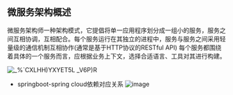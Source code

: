 ## 微服务架构概述
微服务架构师一种架构模式，它提倡将单一应用程序划分成一组小的服务，服务之间互相协调，互相配合。每个服务运行在其独立的进程中，服务与服务之间采用轻量级的通信机制互相协作(通常是基于HTTP协议的RESTful API)
每个服务都围绕着具体的一个服务而言，应根据业务上下文，选择合适语言、工具对其进行构建。


![_%`CXLHH)YXYET5L _V6P)R](https://user-images.githubusercontent.com/57619422/133914272-d3948db8-46f0-4ad9-a91d-8d186029cbfc.png)



- springboot-spring cloud依赖对应关系
![image](https://user-images.githubusercontent.com/57619422/133920267-1e468d62-669b-469b-a4d2-b0c732ad1d38.png)

